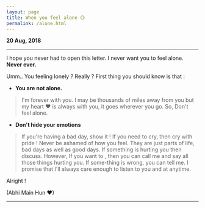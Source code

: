 ```yaml
---
layout: page
title: When you feel alone 😥
permalink: /alone.html
---
```



**20 Aug, 2018**

---

I hope you never had to open this letter. I never want you to feel alone. **Never ever.**

Umm.. You feeling lonely ? Really ?
First thing you should know is that : 

+ **You are not alone.**

> I'm forever with you. I may be thousands of miles away from you but my heart ❤ is always with you, it goes wherever you go. So, Don't feel alone. 


+ **Don't hide your emotions**

> If you're having a bad day, show it !  If you need to cry, then cry with pride ! Never be ashamed of how you feel. They are just parts of life, bad days as well as good days. If something is hurting you then discuss. However, If you want to , then you can call me and say all those things hurting you. If some-thing is wrong, you can tell me.  I promise that I'll always care enough to listen to you and at anytime.

Alright !

(Abhi Main Hun ❤)


---